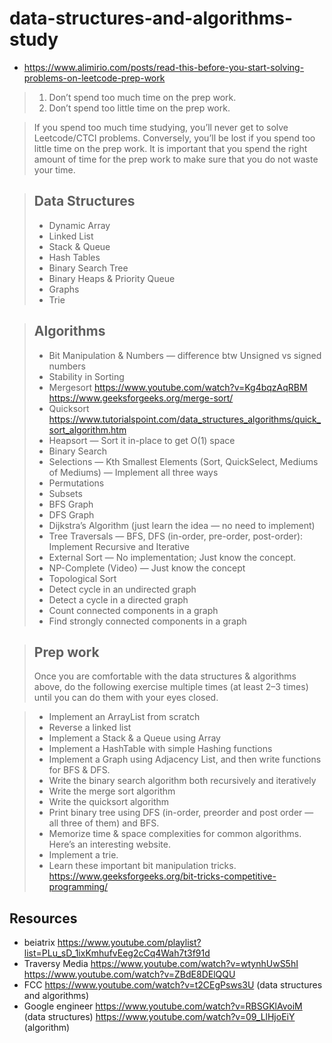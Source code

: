 # data-structures-and-algorithms-study

- https://www.alimirio.com/posts/read-this-before-you-start-solving-problems-on-leetcode-prep-work

> 1. Don’t spend too much time on the prep work.
> 2. Don’t spend too little time on the prep work.

> If you spend too much time studying, you’ll never get to solve Leetcode/CTCI problems. Conversely, you’ll be lost if you spend too little time on the prep work. It is important that you spend the right amount of time for the prep work to make sure that you do not waste your time.

> ## Data Structures
> - Dynamic Array
> - Linked List
> - Stack & Queue
> - Hash Tables
> - Binary Search Tree
> - Binary Heaps & Priority Queue
> - Graphs
> - Trie

> ## Algorithms
> - Bit Manipulation & Numbers — difference btw Unsigned vs signed numbers
> - Stability in Sorting
> - Mergesort https://www.youtube.com/watch?v=Kg4bqzAqRBM https://www.geeksforgeeks.org/merge-sort/
> - Quicksort https://www.tutorialspoint.com/data_structures_algorithms/quick_sort_algorithm.htm
> - Heapsort — Sort it in-place to get O(1) space
> - Binary Search
> - Selections — Kth Smallest Elements (Sort, QuickSelect, Mediums of Mediums) — Implement all three ways
> - Permutations
> - Subsets
> - BFS Graph
> - DFS Graph
> - Dijkstra’s Algorithm (just learn the idea — no need to implement)
> - Tree Traversals — BFS, DFS (in-order, pre-order, post-order): Implement Recursive and Iterative
> - External Sort — No implementation; Just know the concept.
> - NP-Complete (Video) — Just know the concept
> - Topological Sort
> - Detect cycle in an undirected graph
> - Detect a cycle in a directed graph
> - Count connected components in a graph
> - Find strongly connected components in a graph
  
> ## Prep work
> Once you are comfortable with the data structures & algorithms above, do the following exercise multiple times (at least 2–3 times) until you can do them with your eyes closed.

> - Implement an ArrayList from scratch
> - Reverse a linked list
> - Implement a Stack & a Queue using Array
> - Implement a HashTable with simple Hashing functions
> - Implement a Graph using Adjacency List, and then write functions for BFS & DFS.
> - Write the binary search algorithm both recursively and iteratively
> - Write the merge sort algorithm
> - Write the quicksort algorithm
> - Print binary tree using DFS (in-order, preorder and post order — all three of them) and BFS.
> - Memorize time & space complexities for common algorithms. Here’s an interesting website.
> - Implement a trie.
> - Learn these important bit manipulation tricks. https://www.geeksforgeeks.org/bit-tricks-competitive-programming/

## Resources
- beiatrix https://www.youtube.com/playlist?list=PLu_sD_1ixKmhufvEeg2cCq4Wah7t3f91d
- Traversy Media https://www.youtube.com/watch?v=wtynhUwS5hI https://www.youtube.com/watch?v=ZBdE8DElQQU
- FCC https://www.youtube.com/watch?v=t2CEgPsws3U (data structures and algorithms)
- Google engineer https://www.youtube.com/watch?v=RBSGKlAvoiM (data structures) https://www.youtube.com/watch?v=09_LlHjoEiY (algorithm)
